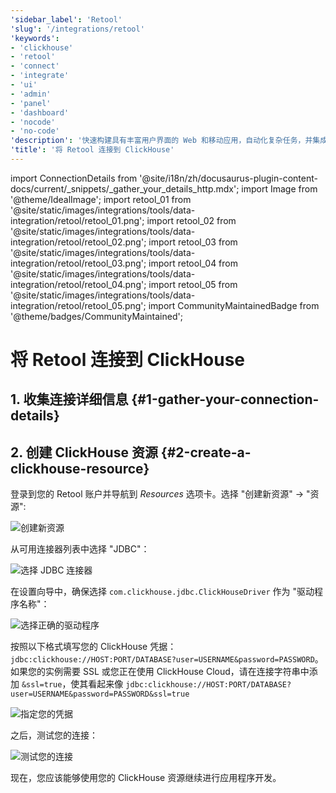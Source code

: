 ```yaml
---
'sidebar_label': 'Retool'
'slug': '/integrations/retool'
'keywords':
- 'clickhouse'
- 'retool'
- 'connect'
- 'integrate'
- 'ui'
- 'admin'
- 'panel'
- 'dashboard'
- 'nocode'
- 'no-code'
'description': '快速构建具有丰富用户界面的 Web 和移动应用，自动化复杂任务，并集成 AI — 所有这一切都由您的数据驱动。'
'title': '将 Retool 连接到 ClickHouse'
---
```


import ConnectionDetails from '@site/i18n/zh/docusaurus-plugin-content-docs/current/_snippets/_gather_your_details_http.mdx';
import Image from '@theme/IdealImage';
import retool_01 from '@site/static/images/integrations/tools/data-integration/retool/retool_01.png';
import retool_02 from '@site/static/images/integrations/tools/data-integration/retool/retool_02.png';
import retool_03 from '@site/static/images/integrations/tools/data-integration/retool/retool_03.png';
import retool_04 from '@site/static/images/integrations/tools/data-integration/retool/retool_04.png';
import retool_05 from '@site/static/images/integrations/tools/data-integration/retool/retool_05.png';
import CommunityMaintainedBadge from '@theme/badges/CommunityMaintained';


# 将 Retool 连接到 ClickHouse

<CommunityMaintainedBadge/>

## 1. 收集连接详细信息 {#1-gather-your-connection-details}
<ConnectionDetails />

## 2. 创建 ClickHouse 资源 {#2-create-a-clickhouse-resource}

登录到您的 Retool 账户并导航到 _Resources_ 选项卡。选择 "创建新资源" -> "资源":

<Image img={retool_01} size="lg" border alt="创建新资源" />
<br/>

从可用连接器列表中选择 "JDBC"：

<Image img={retool_02} size="lg" border alt="选择 JDBC 连接器" />
<br/>

在设置向导中，确保选择 `com.clickhouse.jdbc.ClickHouseDriver` 作为 "驱动程序名称"：

<Image img={retool_03} size="lg" border alt="选择正确的驱动程序" />
<br/>

按照以下格式填写您的 ClickHouse 凭据： `jdbc:clickhouse://HOST:PORT/DATABASE?user=USERNAME&password=PASSWORD`。
如果您的实例需要 SSL 或您正在使用 ClickHouse Cloud，请在连接字符串中添加 `&ssl=true`，使其看起来像 `jdbc:clickhouse://HOST:PORT/DATABASE?user=USERNAME&password=PASSWORD&ssl=true`

<Image img={retool_04} size="lg" border alt="指定您的凭据" />
<br/>

之后，测试您的连接：

<Image img={retool_05} size="lg" border alt="测试您的连接" />
<br/>

现在，您应该能够使用您的 ClickHouse 资源继续进行应用程序开发。
